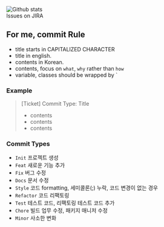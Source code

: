 ![Github stats](https://github-readme-stats.vercel.app/api?username=auaicn&theme=highcontrast&show_icons=true&count_private=true)   
Issues on JIRA

## For me, commit Rule

- title starts in CAPITALIZED CHARACTER
- title in english.   
- contents in Korean.  
- contents, focus on `what`, `why` rather than `how`  
- variable, classes should be wrapped by `  

### Example

> [Ticket] Commit Type: Title
> - contents
> - contents
> - contents

### Commit Types

- `Init` 프로젝트 생성
- `Feat` 새로운 기능 추가 
- `Fix` 버그 수정 
- `Docs` 문서 수정 
- `Style` 코드 formatting, 세미콜론(;) 누락, 코드 변경이 없는 경우 
- `Refactor` 코드 리팩토링 
- `Test` 테스트 코드, 리팩토링 테스트 코드 추가 
- `Chore` 빌드 업무 수정, 패키지 매니저 수정
- `Minor` 사소한 변화
